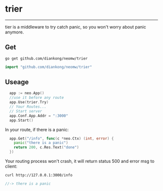 # trier
----
tier is a middleware to try catch panic, so you won't worry about panic anymore.

Get
----
````shell
go get github.com/diankong/neomw/trier
````

````Go
import "github.com/diankong/neomw/trier"
````

Useage
----
````GO
  app := neo.App()
  //use it before any route
  app.Use(trier.Try)
  // Your Routes...
  // Start server
  app.Conf.App.Addr = ":3000"
  app.Start()
````

In your route, if there is a panic:
````GO
  app.Get("/info", func(c *neo.Ctx) (int, error) {
    panic("there is a panic")
    return 200, c.Res.Text("done")
  })
````
Your routing process won't crash, it will return status 500 and error msg to client:
````shell
curl http://127.0.0.1:3000/info
````
````Go
//-> there is a panic
````
